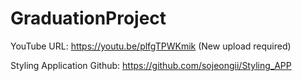 # GraduationProject

YouTube URL: https://youtu.be/plfgTPWKmik (New upload required)

Styling Application Github: https://github.com/sojeongii/Styling_APP
